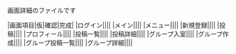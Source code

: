 画面詳細のファイルです

|画面項目|仮|確認|完成|
|ログイン||||
|メイン||||
|メニュー||||
|新規登録||||
|投稿||||
|プロフィール||||
|投稿一覧||||
|投稿詳細||||
|グループ入室||||
|グループ作成||||
|グループ投稿一覧||||
|グループ詳細||||
